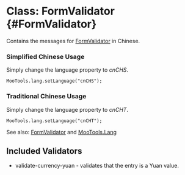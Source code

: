Class: FormValidator {#FormValidator}
=====================================

Contains the messages for [FormValidator][] in Chinese.

### Simplified Chinese Usage

Simply change the language property to *cnCHS*.

	MooTools.lang.setLanguage("cnCHS");

### Traditional Chinese Usage

Simply change the language property to *cnCHT*.

	MooTools.lang.setLanguage("cnCHT");

See also: [FormValidator][] and [MooTools.Lang][]

Included Validators
-------------------

* validate-currency-yuan - validates that the entry is a Yuan value.

[FormValidator]: http://www.mootools.net/more/docs/Forms/FormValidator#FormValidator
[MooTools.Lang]: http://www.mootools.net/more/docs/Core/MooTools.Lang